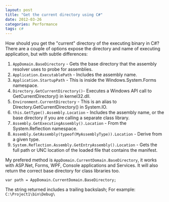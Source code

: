 ```yaml
---
layout: post
title: "Get the current directory using C#"
date: 2012-03-26
categories: Performance
tags: c#
---
```


How should you get the "current" directory of the executing binary in C#? There are a couple of options expose the directory and name of executing application, but with subtle differences:

1. `AppDomain.BaseDirectory` - Gets the base directory that the assembly resolver uses to probe for assemblies.
2. `Application.ExecutablePath` - Includes the assembly name.
3. `Application.StartupPath` - This is inside the Windows.System.Forms namespace.
4. `Directory.GetCurrentDirectory()`- Executes a Windows API call to GetCurrentDirectory() in kernel32.dll.
5. `Environment.CurrentDirectory` - This is an alias to Directory.GetCurrentDirectory() in System.IO.
5. `this.GetType().Assembly.Location` - Includes the assembly name, or the base directory if you are calling a separate class library.
7. `Assembly.GetExecutingAssembly().Location` - From the System.Reflection namespace.
8. `Assembly.GetAssembly(typeof(MyAssemblyType)).Location` - Derive from a given type.
9. `System.Reflection.Assembly.GetEntryAssembly().Location` - Gets the full path or UNC location of the loaded file that contains the manifest.

My prefered method is `AppDomain.CurrentDomain.BaseDirectory`, it works with ASP.Net, Forms, WPF, Console applications and Services. It will also return the correct base directory for class libraries too.

```
var path = AppDomain.CurrentDomain.BaseDirectory;
```

The string returned includes a trailing backslash; For example: `C:\Project1\bin\Debug\`